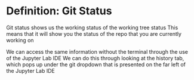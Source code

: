 # Definition: Git Status

Git status shows us the working status of the working tree status
This means that it will show you the status of the repo that you are currently working on

We can access the same information without the terminal through the use of the Jupyter Lab IDE
We can do this through looking at the history tab, which pops up under the git dropdown that is presented on the far left of the Jupyter Lab IDE